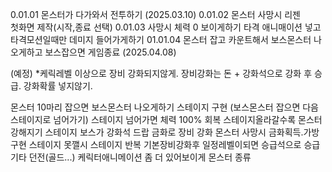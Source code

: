 0.01.01 몬스터가 다가와서 전투하기 (2025.03.10)
0.01.02 몬스터 사망시 리젠  
        첫화면 제작(시작,종료 선택)
0.01.03 사망시 체력 0 보이게하기
        타격 애니매이션 넣고 타격모션일때만 데미지 들어가게하기
01.01.04 몬스터 잡고 카운트해서 보스몬스터 나오게하고 보스잡으면 게임종료 (2025.04.08)
        
(예정) 
*케릭레벨 이상으로 장비 강화되지않게. 장비강화는 돈 + 강화석으로 강화 후 승급. 강화확률 넣지않기. 

몬스터 10마리 잡으면 보스몬스터 나오게하기
스테이지 구현 (보스몬스터 잡으면 다음스테이지로 넘어가기)
스테이지 넘어가면 체력 100% 회복
스테이지올라갈수록 몬스터 강해지기
스테이지 보스가 강화석 드랍
금화로 장비 강화
몬스터 사망시 금화획득.가방구현
스테이지 못깰시 스테이지 반복
기본장비강화후 일정레벨이되면 승급석으로 승급
기타 던전(골드...)
케릭터애니메이션 좀 더 있어보이게
몬스터 종류


        
